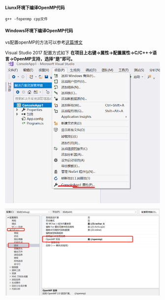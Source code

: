 #### Liunx环境下编译OpenMP代码

```shell
g++ -fopenmp cpp文件

```

#### Windows环境下编译OpenMP代码

vs配置openMP的方法可以参考[这篇博文](https://blog.csdn.net/weixin_43996701/article/details/116501529)

Visual Studio 2017 配置方式如下
**在项目上右键->属性->配置属性->C/C++->语言->OpenMP支持，选择“是”即可。**
![img](../s/vsopm1.png)


![img](../s/vsopm2.png)
